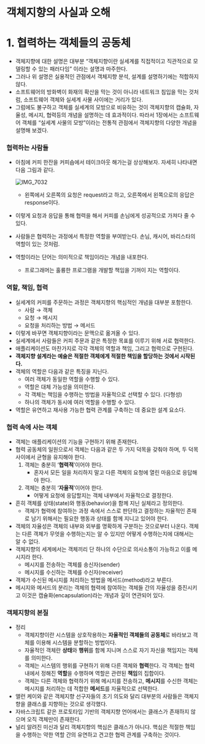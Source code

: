 # 객체지향의 사실과 오해

# 1. 협력하는 객체들의 공동체

- 객체지향에 대한 설명은 대부분 “객체지향이란 실세계를 직접적이고 직관적으로 모델링할 수 있는 패러다임” 이라는 설명과 마주한다.
- 그러나 위 설명은 실용적인 관점에서 객체지향 분석, 설계를 설명하기에는 적합하지 않다.
- 소프트웨어의 방화벽이 화재의 확산을 막는 것이 아니라 네트워크 침입을 막는 것처럼, 소프트웨어 객체와 실세계 사물 사이에는 거리가 있다.
- 그럼에도 불구하고 객체를 실세계의 모방으로 비유하는 것이 객체지향의 캡슐화, 자율성, 메시지, 협력등의 개념을 설명하는 데 효과적이다. 따라서 1장에서는 소프트웨어 객체를 “실세계 사물의 모방”이라는 전통적 관점에서 객체지향의 다양한 개념을 설명해 보겠다.

### 협력하는 사람들

- 아침에 커피 한잔을 커피숍에서 테이크아웃 해가는걸 상상해보자. 자세히 나타내면 다음 그림과 같다.
    
    ![IMG_7032](https://github.com/huckjoo/react-todo/assets/76726411/6939fe72-4d59-4085-9918-058a188557d5)

    
    - 왼쪽에서 오른쪽의 요청은 request라고 하고, 오른쪽에서 왼쪽으로의 응답은 response이다.
- 이렇게 요청과 응답을 통해 협력을 해서 커피를 손님에게 성공적으로 가져다 줄 수 있다.
- 사람들은 협력하는 과정에서 특정한 역할을 부여받는다. 손님, 캐시어, 바리스타의 역할이 있는 것처럼.
- 역할이라는 단어는 의미적으로 책임이라는 개념을 내포한다.
    - 프로그래머는 훌륭한 프로그램을 개발할 책임을 기꺼이 지는 역할이다.

### 역할, 책임, 협력

- 실세계의 커피를 주문하는 과정은 객체지향의 핵심적인 개념을 대부분 포함한다.
    - 사람 → 객체
    - 요청 → 메시지
    - 요청을 처리하는 방법 → 메서드
- 이렇게 바꾸면 객체지향이라는 문맥으로 옮겨올 수 있다.
- 실세계에서 사람들은 커피 주문과 같은 특정한 목표를 이루기 위해 서로 협력한다.
- 애플리케이션도 마찬가지로 각각 객체의 역할과 책임, 그리고 협력으로 구현된다.
- **객체지향 설계라는 예술은 적절한 객체에게 적절한 책임을 할당하는 것에서 시작된다.**
- 객체의 역할은 다음과 같은 특징을 지닌다.
    - 여러 객체가 동일한 역할을 수행할 수 있다.
    - 역할은 대체 가능성을 의미한다.
    - 각 객체는 책임을 수행하는 방법을 자율적으로 선택할 수 있다. (다형성)
    - 하나의 객체가 동시에 여러 역할을 수행할 수 있다.
- 역할은 유연하고 재사용 가능한 협력 관계를 구축하는 데 중요한 설계 요소다.

### 협력 속에 사는 객체

- 객체는 애플리케이션의 기능을 구현하기 위해 존재한다.
- 협력 공동체의 일원으로서 객체는 다음과 같은 두 가지 덕목을 갖춰야 하며, 두 덕목 사이에서 균형을 유지해야 한다.
    1. 객체는 충분히 ‘**협력적**’이어야 한다.
        - 혼자서 모든 일을 처리하지 말고 다른 객체의 요청에 열린 마음으로 응답해야 한다.
    2. 객체는 충분히 ‘**자율적**’이어야 한다.
        - 어떻게 요청에 응답할지는 객체 내부에서 자율적으로 결정한다.
- 흔히 객체를 상태(state)와 행동(behavior)을 함께 지닌 실체라고 정의한다.
    - 객체가 협력에 참여하는 과정 속에서 스스로 판단하고 결정하는 자율적인 존재로 남기 위해서는 필요한 행동과 상태를 함께 지니고 있어야 한다.
- 객체의 자율성은 객체의 내부와 외부를 명확하게 구분하는 것으로부터 나온다. 객체는 다른 객체가 무엇을 수행하는지는 알 수 있지만 어떻게 수행하는지에 대해서는 알 수 없다.
- 객체지향의 세계에서는 객체끼리 단 하나의 수단으로 의사소통이 가능하고 이를 메시지라 한다.
    - 메시지를 전송하는 객체를 송신자(sender)
    - 메시지를 수신하는 객체를 수신자(receiver)
- 객체가 수신된 메시지를 처리하는 방법을 메서드(method)라고 부른다.
- 메시지와 메서드의 분리는 객체의 협력에 참여하는 객체들 간의 자율성을 증진시키고 이것은 캡슐화(encapsulation)라는 개념과 깊이 연관되어 있다.

### 객체지향의 본질

- 정리
    - 객체지향이란 시스템을 상호작용하는 **자율적인 객체들의 공동체**로 바라보고 객체를 이용해 시스템을 분할하는 방법이다.
    - 자율적인 객체란 **상태**와 **행위**를 함께 지니며 스스로 자기 자신을 책임지는 객체를 의미한다.
    - 객체는 시스템의 행위를 구현하기 위해 다른 객체와 **협력**한다. 각 객체는 협력 내에서 정해진 **역할**을 수행하며 역할은 관련된 **책임**의 집합이다.
    - 객체는 다른 객체와 협력하기 위해 메시지를 전송하고, **메시지**를 수신한 객체는 메시지를 처리하는 데 적합한 **메서드**를 자율적으로 선택한다.
- 앨런 케이와 같은 객체지향 선구자들의 초기 의도와 달리 대부분의 사람들은 객체지향을 클래스를 지향하는 것으로 생각했다.
- 자바스크립트 같은 프로토타입 기반의 객체지향 언어에서는 클래스가 존재하지 않으며 오직 객체만이 존재한다.
- 널리 알려진 미신과 달리 객체지향의 핵심은 클래스가 아니다. 핵심은 적절한 책임을 수행하는 약한 역할 간의 유연하고 견고한 협력 관계를 구축하는 것이다.
